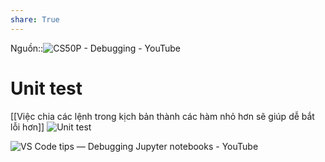 ```yaml
---
share: True
---
```

Nguồn::![CS50P - Debugging - YouTube](https://youtu.be/2hsn7AxXKmg)
# Unit test
[[Việc chia các lệnh trong kịch bản thành các hàm nhỏ hơn sẽ giúp dễ bắt lỗi hơn]]
![Unit test](https://youtu.be/tIrcxwLqzjQ)

![VS Code tips — Debugging Jupyter notebooks - YouTube](https://youtu.be/CY6uZIoF_kQ)
